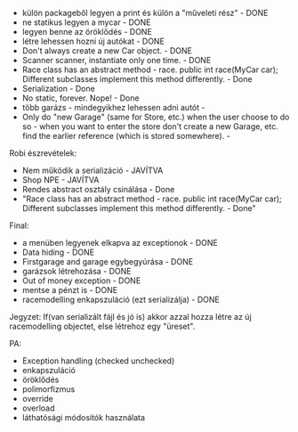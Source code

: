 * külön packageből legyen a print és külön a "műveleti rész" - DONE
* ne statikus legyen a mycar - DONE
* legyen benne az öröklődés - DONE
* létre lehessen hozni új autókat - DONE
* Don't always create a new Car object. - DONE
* Scanner scanner, instantiate only one time. - DONE
* Race class has an abstract method - race.
public int race(MyCar car); Different subclasses implement this method differently. - Done
* Serialization - Done
* No static, forever. Nope! - Done
* több garázs - mindegyikhez lehessen adni autót - 
* Only do "new Garage" (same for Store, etc.) when the user choose to do so - when you want to enter the store don't create a new Garage, etc. find the earlier reference (which is stored somewhere). - 

Robi észrevételek:

* Nem működik a serializáció - JAVÍTVA
* Shop NPE - JAVÍTVA
* Rendes abstract osztály csinálása - Done
* "Race class has an abstract method - race.
 public int race(MyCar car); Different subclasses implement 
 this method differently. - Done"


Final: 
* a menüben legyenek elkapva az exceptionok - DONE
* Data hiding - DONE
* Firstgarage and garage egybegyúrása - DONE
* garázsok létrehozása - DONE
* Out of money exception - DONE
* mentse a pénzt is - DONE
* racemodelling enkapszuláció (ezt serializálja) - DONE


Jegyzet:
If(van serializált fájl és jó is) akkor azzal hozza létre az 
új racemodelling objectet, else létrehoz egy "üreset".


PA:
* Exception handling (checked unchecked)
* enkapszuláció
* öröklődés
* polimorfizmus
* override
* overload
* láthatósági módosítók használata